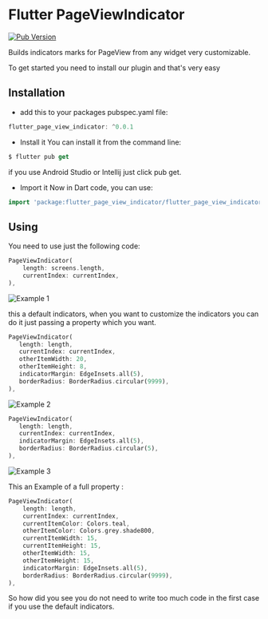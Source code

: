 # Flutter PageViewIndicator
[![Pub Version](https://img.shields.io/pub/v/flutter_page_view_indicator?color=blue&logo=dart)](https://pub.dev/packages/flutter_page_view_indicator)

Builds indicators marks for PageView from any widget very customizable.

To get started you need to install our plugin and that's very easy
## Installation

- add this to your packages pubspec.yaml file: 
```dart
flutter_page_view_indicator: ^0.0.1
```

- Install it 
You can install it from the command line:
```dart
$ flutter pub get
```
if you use Android Studio or Intellij just click pub get.

- Import it 
Now in Dart code, you can use:
```dart
import 'package:flutter_page_view_indicator/flutter_page_view_indicator.dart';
```

## Using
 
You need to use just the following code: 
```dart
PageViewIndicator(
    length: screens.length,
    currentIndex: currentIndex,
),
```
![Example 1](example1.gif)

this a default indicators, when you want to customize the indicators 
you can do it just passing a property which you want.

```dart
PageViewIndicator(
   length: length,
   currentIndex: currentIndex,
   otherItemWidth: 20,
   otherItemHeight: 8,
   indicatorMargin: EdgeInsets.all(5),
   borderRadius: BorderRadius.circular(9999),
),
```
![Example 2](example2.gif)

```dart
PageViewIndicator(
   length: length,
   currentIndex: currentIndex,
   indicatorMargin: EdgeInsets.all(5),
   borderRadius: BorderRadius.circular(5),
),
```
![Example 3](example3.gif)

This an Example of a full property :
```dart
PageViewIndicator(
    length: length,
    currentIndex: currentIndex,
    currentItemColor: Colors.teal,
    otherItemColor: Colors.grey.shade800,
    currentItemWidth: 15,
    currentItemHeight: 15,
    otherItemWidth: 15,
    otherItemHeight: 15,
    indicatorMargin: EdgeInsets.all(5),
    borderRadius: BorderRadius.circular(9999),
),
```
So how did you see you do not need to write too much code in the first case if you use the default indicators.
